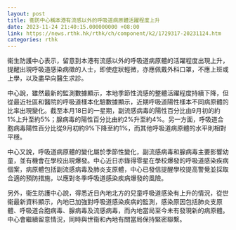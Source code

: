 ```yaml
---
layout: post
title: 衞防中心稱本港有流感以外的呼吸道病原體活躍程度上升
date: 2023-11-24 21:40:15.000000000 +08:00
link: https://news.rthk.hk/rthk/ch/component/k2/1729317-20231124.htm
categories: rthk
---
```


衞生防護中心表示，留意到本港有流感以外的呼吸道病原體的活躍程度出現上升，提醒出現呼吸道感染病徵的人士，即使症狀輕微，亦應佩戴外科口罩，不應上班或上學，以及盡早向醫生求診。

中心說，雖然最新的監測數據顯示，本地季節性流感的整體活躍程度持續下降，但從最近社區和醫院的呼吸道樣本化驗數據顯示，近期呼吸道陽性樣本不同病原體的比率出現變化。截至本月18日的一星期，副流感病毒的陽性百分比由9月初的約1%上升至約5%；腺病毒的陽性百分比由約2%升至約4%。另一方面，呼吸道合胞病毒陽性百分比從9月初約9%下降至約1%，而其他呼吸道病原體的水平則相對平穩。

中心又說，呼吸道病原體的變化屬於季節性變化，副流感病毒和腺病毒主要影響幼童，並有機會在學校出現爆發。中心近日亦錄得零星在學校爆發的呼吸道感染疾病個案，病原體包括副流感病毒及肺炎支原體，中心已發信提醒學校提高警覺並採取合適的預防措施，以應對冬季呼吸道感染疾病爆發的風險。

另外，衞生防護中心說，得悉近日內地北方的兒童呼吸道感染有上升的情況，從世衞最新資料顯示，內地已加強對呼吸道感染疾病的監測，感染原因包括肺炎支原體、呼吸道合胞病毒、腺病毒及流感病毒，而內地當局至今未有發現新的病原體。中心會繼續留意情況，同時與世衞和內地有關當局保持緊密聯繫。
